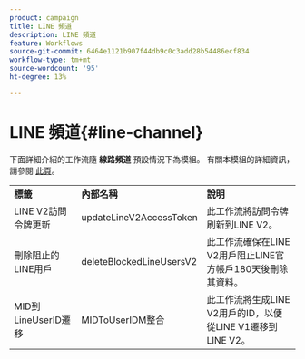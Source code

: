 ```yaml
---
product: campaign
title: LINE 頻道
description: LINE 頻道
feature: Workflows
source-git-commit: 6464e1121b907f44db9c0c3add28b54486ecf834
workflow-type: tm+mt
source-wordcount: '95'
ht-degree: 13%

---
```



# LINE 頻道{#line-channel}

下面詳細介紹的工作流隨 **線路頻道** 預設情況下為模組。 有關本模組的詳細資訊，請參閱 [此頁](../../v8/send/line.md)。

<table> 
 <tbody> 
  <tr> 
   <td> <strong>標籤</strong><br /> </td> 
   <td> <strong>內部名稱</strong><br /> </td> 
   <td> <strong>說明</strong><br /> </td> 
  </tr> 
  <tr> 
   <td> <span class="uicontrol">LINE V2訪問令牌更新</span> <br /> </td> 
   <td> <span class="uicontrol">updateLineV2AccessToken</span> <br /> </td> 
   <td> 此工作流將訪問令牌刷新到LINE V2。<br /> </td> 
  </tr> 
  <tr> 
   <td> <span class="uicontrol">刪除阻止的LINE用戶</span> <br /> </td> 
   <td> <span class="uicontrol">deleteBlockedLineUsersV2</span> <br /> </td> 
   <td> 此工作流確保在LINE V2用戶阻止LINE官方帳戶180天後刪除其資料。<br /> </td> 
  </tr> 
  <tr> 
   <td> <span class="uicontrol">MID到LineUserID遷移</span> <br /> </td> 
   <td> <span class="uicontrol">MIDToUserIDM整合</span> <br /> </td> 
   <td> 此工作流將生成LINE V2用戶的ID，以便從LINE V1遷移到LINE V2。<br /> </td> 
  </tr> 
 </tbody> 
</table>

